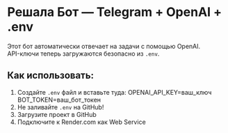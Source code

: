 # Решала Бот — Telegram + OpenAI + .env

Этот бот автоматически отвечает на задачи с помощью OpenAI.  
API-ключи теперь загружаются безопасно из `.env`.

## Как использовать:
1. Создайте `.env` файл и вставьте туда:
   OPENAI_API_KEY=ваш_ключ
   BOT_TOKEN=ваш_бот_токен
2. Не заливайте `.env` на GitHub!
3. Загрузите проект в GitHub
4. Подключите к Render.com как Web Service
